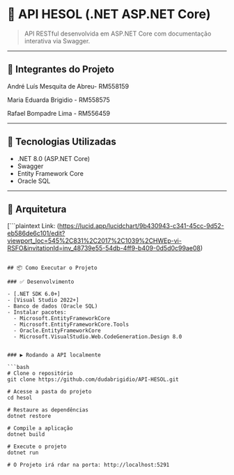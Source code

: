 ﻿# 🧩 API HESOL (.NET ASP.NET Core)

> API RESTful desenvolvida em ASP.NET Core com documentação interativa via Swagger.

---


## 🧪 Integrantes do Projeto

André Luís Mesquita de Abreu- RM558159

Maria Eduarda Brigidio - RM558575 

Rafael Bompadre Lima - RM556459

---


## 🚀 Tecnologias Utilizadas

- .NET 8.0 (ASP.NET Core)
- Swagger
- Entity Framework Core
- Oracle SQL

---
## 🧱 Arquitetura

[```plaintext
Link: (https://lucid.app/lucidchart/9b430943-c341-45cc-9d52-eb586de6c101/edit?viewport_loc=545%2C831%2C2017%2C1039%2CHWEp-vi-RSFO&invitationId=inv_48739e55-54db-4ff9-b409-0d5d0c99ae08)
```]

## 📦 Como Executar o Projeto

### ✅ Desenvolvimento

- [.NET SDK 6.0+]
- [Visual Studio 2022+]
- Banco de dados (Oracle SQL)
- Instalar pacotes:
  - Microsoft.EntityFrameworkCore
  - Microsoft.EntityFrameworkCore.Tools
  - Oracle.EntityFrameworkCore
  - Microsoft.VisualStudio.Web.CodeGeneration.Design 8.0


### ▶️ Rodando a API localmente

```bash
# Clone o repositório
git clone https://github.com/dudabrigidio/API-HESOL.git

# Acesse a pasta do projeto
cd hesol

# Restaure as dependências
dotnet restore

# Compile a aplicação
dotnet build

# Execute o projeto
dotnet run

# O Projeto irá rdar na porta: http://localhost:5291

